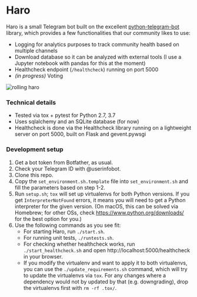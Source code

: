 # Haro

Haro is a small Telegram bot built on the excellent [python-telegram-bot](https://github.com/python-telegram-bot/python-telegram-bot) library, which provides a 
few functionalities that our community likes to use:

- Logging for analytics purposes to track community health based on multiple channels
- Download database so it can be analyzed with external tools (I use a Jupyter notebook with pandas for this at the moment) 
- Healthcheck endpoint (`/healthcheck`) running on port 5000
- *(in progress)* Voting 

![rolling haro](https://i.makeagif.com/media/10-21-2014/8Ivao7.gif)

### Technical details

- Tested via tox + pytest for Python 2.7, 3.7
- Uses sqlalchemy and an SQLite database (for now)
- Healthcheck is done via the Healthcheck library running on a lightweight server on port 5000, built on Flask and gevent.pywsgi

### Development setup

1. Get a bot token from Botfather, as usual.
2. Check your Telegram ID with @userinfobot.
3. Clone this repo.
4. Copy the `set_environment.sh.template` file into `set_environment.sh` and fill the parameters based on step 1-2.
5. Run `setup.sh`; `tox` will set up virtualenvs for both Python versions. If you get `InterpreterNotFound` errors, it means you will need to get a Python interpreter for the given version. (On macOS, this can be solved via Homebrew; for other OSs, check https://www.python.org/downloads/ for the best option for you.)
6. Use the following commands as you see fit:
    - For starting Haro, run `./start.sh`.
    - For running unit tests, `./runtests.sh`.
    - For checking whether healthcheck works, run `./start_healthcheck.sh` and open http://localhost:5000/healthcheck in your browser.
    - If you modify the virtualenv and want to apply it to both virtualenvs, you can use the `./update_requirements.sh` command, which will try to update the virtualenvs via `tox`. For any changes where a dependency would not by updated by that (e.g. downgrading), drop the virtualenvs first with `rm -rf .tox/`.
